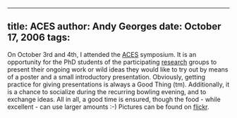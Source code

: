 -----
title:  ACES
author: Andy Georges
date: October 17, 2006
tags: 
-----







On October 3rd and 4th, I attended the
[ACES](http://www.elis.ugent.be/aces) symposium. It is an opportunity
for the PhD students of the participating
[research](http://www.hipeac.net/) groups to present their ongoing work
or wild ideas they would like to try out by means of a poster and a
small introductory presentation. Obviously, getting practice for giving
presentations is always a Good Thing (tm). Additionally, it is a chance
to socialize during the recurring bowling evening, and to exchange
ideas. All in all, a good time is ensured, though the food - while
excellent - can use larger amounts :-) Pictures can be found on
[flickr](http://www.flickr.com/search/?w=88172461@N00&q=aces&m=tags).




